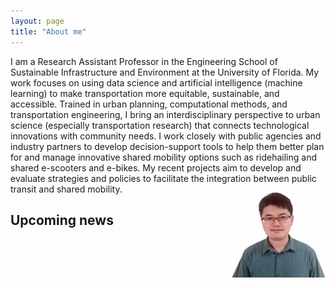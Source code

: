 ```yaml
---
layout: page
title: "About me"
---
```

  
I am a Research Assistant Professor in the Engineering School of Sustainable Infrastructure and Environment at the University of Florida. My work focuses on using data science and artificial intelligence (machine learning) to make transportation more equitable, sustainable, and accessible. Trained in urban planning, computational methods, and transportation engineering, I bring an interdisciplinary perspective to urban science (especially transportation research) that connects technological innovations with community needs. I work closely with public agencies and industry partners to develop decision-support tools to help them better plan for and manage innovative shared mobility options such as ridehailing and shared e-scooters and e-bikes. My recent projects aim to develop and evaluate strategies and policies to facilitate the integration between public transit and shared mobility. <img align="right" width="150" height="150" src="https://github.com/jacobyan0/jacobyan0.github.io/raw/master/images/Headshot_Yan.jpg">




## Upcoming news
